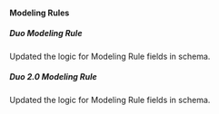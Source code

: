 
#### Modeling Rules

##### Duo Modeling Rule

Updated the logic for Modeling Rule fields in schema.

##### Duo 2.0 Modeling Rule

Updated the logic for Modeling Rule fields in schema.
